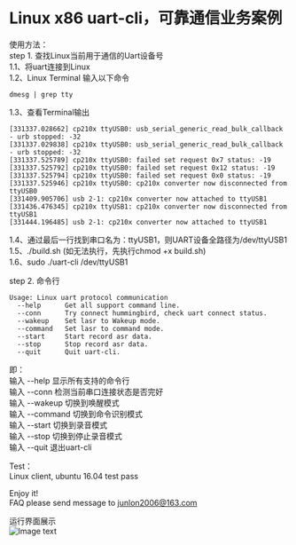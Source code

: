 # Linux x86 uart-cli，可靠通信业务案例
使用方法：  
step 1. 查找Linux当前用于通信的Uart设备号  
1.1、将uart连接到Linux  
1.2、Linux Terminal 输入以下命令  
```
dmesg | grep tty
```
1.3、查看Terminal输出  
```
[331337.028662] cp210x ttyUSB0: usb_serial_generic_read_bulk_callback - urb stopped: -32
[331337.029838] cp210x ttyUSB0: usb_serial_generic_read_bulk_callback - urb stopped: -32
[331337.525789] cp210x ttyUSB0: failed set request 0x7 status: -19
[331337.525792] cp210x ttyUSB0: failed set request 0x12 status: -19
[331337.525794] cp210x ttyUSB0: failed set request 0x0 status: -19
[331337.525946] cp210x ttyUSB0: cp210x converter now disconnected from ttyUSB0
[331409.905706] usb 2-1: cp210x converter now attached to ttyUSB1
[331436.476345] cp210x ttyUSB1: cp210x converter now disconnected from ttyUSB1
[331444.196485] usb 2-1: cp210x converter now attached to ttyUSB1
```
1.4、通过最后一行找到串口名为：ttyUSB1，则UART设备全路径为/dev/ttyUSB1  
1.5、./build.sh  (如无法执行，先执行chmod +x build.sh)  
1.6、sudo ./uart-cli /dev/ttyUSB1  

step 2. 命令行  
```
Usage: Linux uart protocol communication
  --help      Get all support command line.
  --conn      Try connect hummingbird, check uart connect status.
  --wakeup    Set lasr to Wakeup mode.
  --command   Set lasr to command mode.
  --start     Start record asr data.
  --stop      Stop record asr data.
  --quit      Quit uart-cli.
```
即：  
输入 --help    显示所有支持的命令行  
输入 --conn    检测当前串口连接状态是否完好  
输入 --wakeup  切换到唤醒模式  
输入 --command 切换到命令识别模式    
输入 --start   切换到录音模式  
输入 --stop    切换到停止录音模式  
输入 --quit    退出uart-cli  

Test：  
Linux client, ubuntu 16.04 test pass  

Enjoy it!  
FAQ please send message to junlon2006@163.com  

运行界面展示  
![Image text](https://github.com/junlon2006/libUartCommProtocolLinuxClient/tree/master/images/runtime.jpg)  

